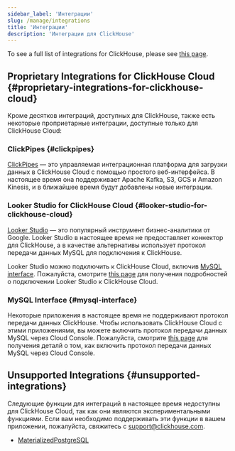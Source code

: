 ```yaml
---
sidebar_label: 'Интеграции'
slug: /manage/integrations
title: 'Интеграции'
description: 'Интеграции для ClickHouse'
---
```


To see a full list of integrations for ClickHouse, please see [this page](/integrations).

## Proprietary Integrations for ClickHouse Cloud {#proprietary-integrations-for-clickhouse-cloud}

Кроме десятков интеграций, доступных для ClickHouse, также есть некоторые проприетарные интеграции, доступные только для ClickHouse Cloud:

### ClickPipes {#clickpipes}

[ClickPipes](/integrations/clickpipes) — это управляемая интеграционная платформа для загрузки данных в ClickHouse Cloud с помощью простого веб-интерфейса. В настоящее время она поддерживает Apache Kafka, S3, GCS и Amazon Kinesis, и в ближайшее время будут добавлены новые интеграции.

### Looker Studio for ClickHouse Cloud {#looker-studio-for-clickhouse-cloud}

[Looker Studio](https://lookerstudio.google.com/) — это популярный инструмент бизнес-аналитики от Google. Looker Studio в настоящее время не предоставляет коннектор для ClickHouse, а в качестве альтернативы использует протокол передачи данных MySQL для подключения к ClickHouse.

Looker Studio можно подключить к ClickHouse Cloud, включив [MySQL interface](/interfaces/mysql). Пожалуйста, смотрите [this page](/interfaces/mysql#enabling-the-mysql-interface-on-clickhouse-cloud) для получения подробностей о подключении Looker Studio к ClickHouse Cloud.

### MySQL Interface {#mysql-interface}

Некоторые приложения в настоящее время не поддерживают протокол передачи данных ClickHouse. Чтобы использовать ClickHouse Cloud с этими приложениями, вы можете включить протокол передачи данных MySQL через Cloud Console. Пожалуйста, смотрите [this page](/interfaces/mysql#enabling-the-mysql-interface-on-clickhouse-cloud) для получения деталй о том, как включить протокол передачи данных MySQL через Cloud Console.

## Unsupported Integrations {#unsupported-integrations}

Следующие функции для интеграций в настоящее время недоступны для ClickHouse Cloud, так как они являются экспериментальными функциями. Если вам необходимо поддерживать эти функции в вашем приложении, пожалуйста, свяжитесь с support@clickhouse.com.

- [MaterializedPostgreSQL](/engines/table-engines/integrations/materialized-postgresql)
